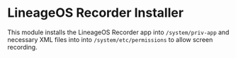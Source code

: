 # LineageOS Recorder Installer

This module installs the LineageOS Recorder app into `/system/priv-app` and necessary XML files into into `/system/etc/permissions` to allow screen recording.
